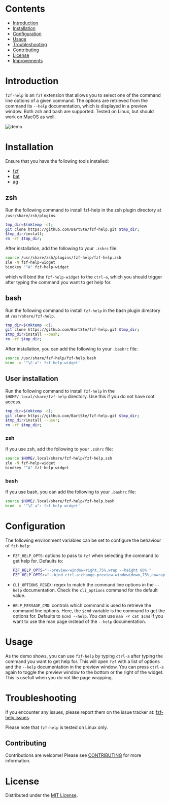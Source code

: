 # Contents

- [Introduction](#introduction)
- [Installation](#installation)
- [Configuration](#configuration)
- [Usage](#usage)
- [Troubleshooting](#troubleshooting)
- [Contributing](#contributing)
- [License](#license)
- [Improvements](#improvements)

# Introduction

`fzf-help` is an `fzf` extension that allows you to select one of the command
line options of a given command. The options are retrieved from the command its
`--help` documentation, which is displayed in a preview window. Both zsh and
bash are supported. Tested on Linux, but should work on MacOS as well.

![demo](./demo.gif)

# Installation

Ensure that you have the following tools installed:

- [fzf](https://github.com/junegunn/fzf)
- [bat](https://www.github.com/sharkdp/bat)
- [ag](https://www.github.com/ggreer/the_silver_searcher)

## zsh

Run the following command to install fzf-help in the zsh plugin directory
at `/usr/share/zsh/plugins`.

```bash
tmp_dir=$(mktemp -d);
git clone https://github.com/BartSte/fzf-help.git $tmp_dir;
$tmp_dir/install;
rm -rf $tmp_dir;
```

After installation, add the following to your `.zshrc` file:

```bash
source /usr/share/zsh/plugins/fzf-help/fzf-help.zsh
zle -N fzf-help-widget
bindkey "^A" fzf-help-widget
```

which will bind the `fzf-help-widget` to the `ctrl-a`, which you should trigger
after typing the command you want to get help for.

## bash

Run the following command to install `fzf-help` in the bash plugin directory
at `/usr/share/fzf-help`.

```bash
tmp_dir=$(mktemp -d);
git clone https://github.com/BartSte/fzf-help.git $tmp_dir;
$tmp_dir/install --bash;
rm -rf $tmp_dir;
```

After installation, you can add the following to your `.bashrc` file:

```bash
source /usr/share/fzf-help/fzf-help.bash
bind -x '"\C-a": fzf-help-widget'
```

## User installation

Run the following command to install `fzf-help` in the
`$HOME/.local/share/fzf-help` directory. Use this if you do not have root
access.

```bash
tmp_dir=$(mktemp -d);
git clone https://github.com/BartSte/fzf-help.git $tmp_dir;
$tmp_dir/install --user;
rm -rf $tmp_dir;
```

### zsh

If you use zsh, add the following to your `.zshrc` file:

```bash
source $HOME/.local/share/fzf-help/fzf-help.zsh
zle -N fzf-help-widget
bindkey "^A" fzf-help-widget
```

### bash

If you use bash, you can add the following to your `.bashrc` file:

```bash
source $HOME/.local/share/fzf-help/fzf-help.bash
bind -x '"\C-a": fzf-help-widget'
```

# Configuration

The following environment variables can be set to configure the behaviour of
`fzf-help`:

- `FZF_HELP_OPTS`: options to pass to `fzf` when selecting the command to get
  help for. Defaults to:
  ```bash
  FZF_HELP_OPTS="--preview-window=right,75%,wrap --height 80% "
  FZF_HELP_OPTS+="--bind ctrl-a:change-preview-window(down,75%,nowrap|right,75%,nowrap)"
  ```
- `CLI_OPTIONS_REGEX`: regex to match the command line options in the `--help`
  documentation. Check the `cli_options` command for the default value.

- `HELP_MESSAGE_CMD`: controls which command is used to retrieve the command
  line options. Here, the `$cmd` variable is the command to get the options for.
  Defaults to `$cmd --help`. You can use `man -P cat $cmd` if you want to use the
  man page instead of the `--help` documentation.

# Usage

As the demo shows, you can use `fzf-help` by typing `ctrl-a` after typing the
command you want to get help for. This will open `fzf` with a list of options
and the `--help` documentation in the preview window. You can press `ctrl-a`
again to toggle the preview window to the bottom or the right of the widget.
This is usefull when you do not like page wrapping.

# Troubleshooting

If you encounter any issues, please report them on the issue tracker at:
[fzf-help issues](https://github.com/BartSte/fzf-help/issues).

Please note that `fzf-help` is tested on Linux only.

## Contributing

Contributions are welcome! Please see [CONTRIBUTING](./CONTRIBUTING.md) for
more information.

# License

Distributed under the [MIT License](./LICENCE).
